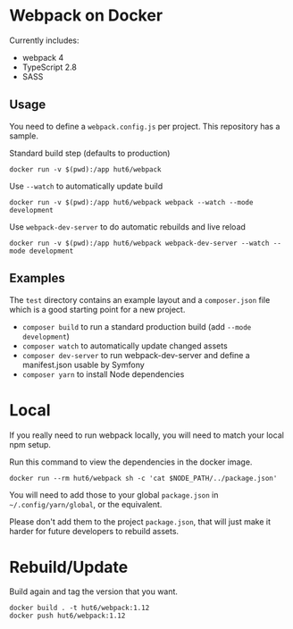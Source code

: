 # Webpack on Docker

Currently includes:

- webpack 4
- TypeScript 2.8
- SASS

## Usage

You need to define a `webpack.config.js` per project. This repository has a sample.

Standard build step (defaults to production)

    docker run -v $(pwd):/app hut6/webpack

Use `--watch` to automatically update build

    docker run -v $(pwd):/app hut6/webpack webpack --watch --mode development

Use `webpack-dev-server` to do automatic rebuilds and live reload

    docker run -v $(pwd):/app hut6/webpack webpack-dev-server --watch --mode development

## Examples

The `test` directory contains an example layout and a `composer.json` file which is a good
starting point for a new project.

 - `composer build` to run a standard production build (add `--mode development`)
 - `composer watch` to automatically update changed assets
 - `composer dev-server` to run webpack-dev-server and define a manifest.json usable by Symfony
 - `composer yarn` to install Node dependencies

# Local

If you really need to run webpack locally, you will need to match your local npm setup.

Run this command to view the dependencies in the docker image. 

    docker run --rm hut6/webpack sh -c 'cat $NODE_PATH/../package.json'
    
You will need to add those to your global `package.json` in `~/.config/yarn/global`,
or the equivalent. 

Please don't add them to the project `package.json`, that will
just make it harder for future developers to rebuild assets.

# Rebuild/Update

Build again and tag the version that you want.

    docker build . -t hut6/webpack:1.12
    docker push hut6/webpack:1.12
